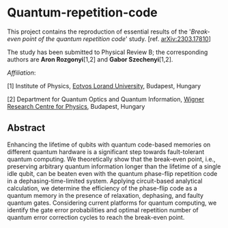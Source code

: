 # Quantum-repetition-code

This project contains the reproduction of essential results of the '*Break-even point of the quantum repetition code*' study. [ref. [	arXiv:2303.17810](https://doi.org/10.48550/arXiv.2303.17810
)]

The study has been submitted to Physical Review B; the corresponding authors are **Aron Rozgonyi**[1,2] and **Gabor Szechenyi**[1,2]. 

*Affiliation*:

[1] Institute of Physics, [Eotvos Lorand University](https://www.elte.hu/en/), Budapest, Hungary

[2] Department for Quantum Optics and Quantum Information, [Wigner Research Centre for Physics](https://wigner.hu/en/news), Budapest, Hungary

## Abstract

Enhancing the lifetime of qubits with quantum code-based memories on different quantum hardware is a significant step towards fault-tolerant quantum 
computing. We theoretically show that the break-even point, i.e., preserving arbitrary quantum information  longer than the lifetime of a single idle 
qubit, can be beaten even with the quantum phase-flip repetition code in a dephasing-time-limited system. Applying circuit-based analytical calculation, we 
determine the efficiency of the phase-flip code as a quantum memory in the presence of relaxation, dephasing, and faulty quantum gates. Considering current 
platforms for quantum computing, we identify the gate error probabilities and optimal repetition number of quantum error correction cycles to reach the 
break-even point. 
